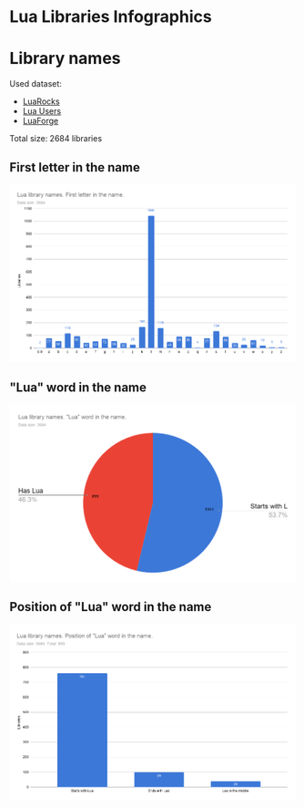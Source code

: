 # Lua Libraries Infographics

# Library names
Used dataset:
  - [LuaRocks](https://luarocks.org/)
  - [Lua Users](http://lua-users.org/wiki/LibrariesAndBindings)
  - [LuaForge](http://luaforge.net/)

Total size: 2684 libraries

## First letter in the name

![First letter in the name](lualibs_firstletter.png?raw=true "First letter in the name")

## "Lua" word in the name

!["Lua" word in the name](lualibs_haslua.png?raw=true "Lua word in the name")

## Position of "Lua" word in the name

![Position of "Lua" word in the name](lualibs_luapos.png?raw=true "Position of Lua word in the name")
